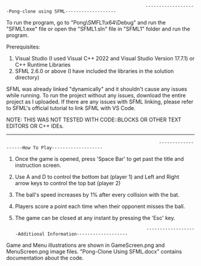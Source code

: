                                                         -------------------Pong-clone using SFML-------------------
To run the program, go to "Pong\SMFL1\x64\Debug" and run the "SFML1.exe" file or open the "SFML1.sln" file in "SFML1" folder and run the program. 

Prerequisites:
1. Visual Studio (I used Visual C++ 2022 and Visual Studio Version 17.7.1) or C++ Runtime Libraries
2. SFML 2.6.0 or above (I have included the libraries in the solution directory)

SFML was already linked "dynamically" and it shouldn't cause any issues while running. To run the project without any issues, download the entire project as I uploaded.
If there are any issues with SFML linking, please refer to SFML's official tutorial to link SFML with VS Code. 

NOTE: THIS WAS NOT TESTED WITH CODE::BLOCKS OR OTHER TEXT EDITORS OR C++ IDEs.

---------------------------------------------------------------------------------------------------------------------------------------------------------------------------------
                                                                                             
                                                             -------------------How To Play-------------------
                                                             
1. Once the game is opened, press 'Space Bar' to get past the title and instruction screen.
2. Use A and D to control the bottom bat (player 1) and Left and Right arrow keys to control the top bat (player 2)
3. The ball's speed increases by 1% after every collision with the bat.
4. Players score a point each time when their opponent misses the ball.
5. The game can be closed at any instant by pressing the 'Esc' key.

                                                        -------------------Additional Information-------------------

Game and Menu illustrations are shown in GameScreen.png and MenuScreen.png image files.
"Pong-Clone Using SFML.docx" contains documentation about the code.